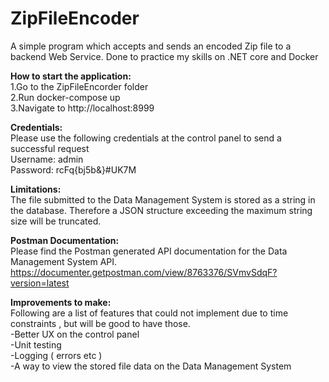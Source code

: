 # ZipFileEncoder
A simple program which accepts and sends an encoded Zip file to a backend Web Service. Done to practice my skills on .NET core and Docker

**How to start the application:**  
1.Go to the ZipFileEncorder folder  
2.Run docker-compose up  
3.Navigate to http://localhost:8999

**Credentials:**  
Please use the following credentials at the control panel to send a successful request  
Username: admin  
Password: rcFq{bj5b&}#UK7M

**Limitations:**  
The file submitted to the Data Management System is stored as a string in the database. Therefore a JSON structure exceeding the maximum string size will be truncated.

**Postman Documentation:**  
Please find the Postman generated API documentation for the Data Management System API.  
https://documenter.getpostman.com/view/8763376/SVmvSdqF?version=latest

**Improvements to make:**  
Following are a list of features that could not implement due to time constraints , but will be good to have those.  
-Better UX on the control panel  
-Unit testing  
-Logging ( errors etc )  
-A way to view the stored file data on the Data Management System  
